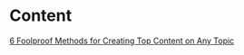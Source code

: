 # Content

[6 Foolproof Methods for Creating Top Content on Any Topic](http://www.entrepreneur.com/article/244694)
